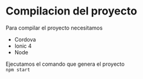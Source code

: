 # Compilacion del proyecto

Para compilar el proyecto necesitamos

- Cordova
- Ionic 4
- Node

Ejecutamos el comando que genera el proyecto  
`npm start`
